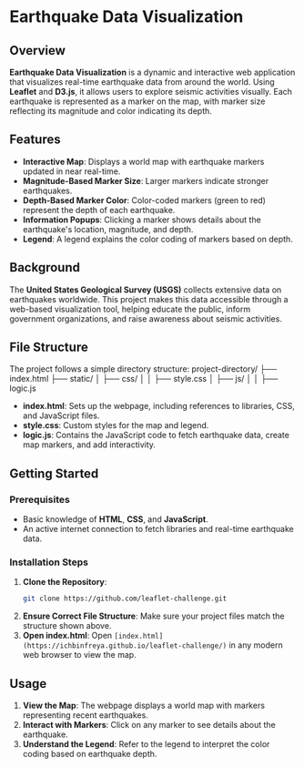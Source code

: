 # Earthquake Data Visualization

## Overview
**Earthquake Data Visualization** is a dynamic and interactive web application that visualizes real-time earthquake data from around the world. Using **Leaflet** and **D3.js**, it allows users to explore seismic activities visually. Each earthquake is represented as a marker on the map, with marker size reflecting its magnitude and color indicating its depth.

## Features
- **Interactive Map**: Displays a world map with earthquake markers updated in near real-time.
- **Magnitude-Based Marker Size**: Larger markers indicate stronger earthquakes.
- **Depth-Based Marker Color**: Color-coded markers (green to red) represent the depth of each earthquake.
- **Information Popups**: Clicking a marker shows details about the earthquake's location, magnitude, and depth.
- **Legend**: A legend explains the color coding of markers based on depth.

## Background
The **United States Geological Survey (USGS)** collects extensive data on earthquakes worldwide. This project makes this data accessible through a web-based visualization tool, helping educate the public, inform government organizations, and raise awareness about seismic activities.

## File Structure
The project follows a simple directory structure:
project-directory/
├── index.html
├── static/
│   ├── css/
│   │   ├── style.css
│   ├── js/
│   │   ├── logic.js


- **index.html**: Sets up the webpage, including references to libraries, CSS, and JavaScript files.
- **style.css**: Custom styles for the map and legend.
- **logic.js**: Contains the JavaScript code to fetch earthquake data, create map markers, and add interactivity.

## Getting Started

### Prerequisites
- Basic knowledge of **HTML**, **CSS**, and **JavaScript**.
- An active internet connection to fetch libraries and real-time earthquake data.

### Installation Steps
1. **Clone the Repository**:
    ```bash
    git clone https://github.com/leaflet-challenge.git
    ```
2. **Ensure Correct File Structure**: Make sure your project files match the structure shown above.
3. **Open index.html**: Open `[index.html](https://ichbinfreya.github.io/leaflet-challenge/)` in any modern web browser to view the map.

## Usage
1. **View the Map**: The webpage displays a world map with markers representing recent earthquakes.
2. **Interact with Markers**: Click on any marker to see details about the earthquake.
3. **Understand the Legend**: Refer to the legend to interpret the color coding based on earthquake depth.
